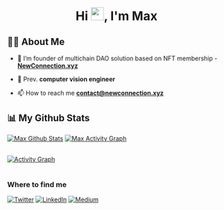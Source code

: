 <h1 align="center">Hi <img src="https://raw.githubusercontent.com/MartinHeinz/MartinHeinz/master/wave.gif" width="30px">, I'm Max</h1>

## 🙋‍♂️ About Me

- 🔭 I’m founder of multichain DAO solution based on NFT membership - **[NewConnection.xyz](https://newconnection.xyz/)**

- 🌱 Prev. **computer vision engineer**

- 📫 How to reach me **contact@newconnection.xyz**

## 📊 My Github Stats
  <a href="https://github.com/vakurin/github-readme-stats"><img alt="Max Github Stats" src="https://github-readme-stats.vercel.app/api?username=Vakurin&show_icons=true&count_private=true&theme=react&hide_border=true&bg_color=0D1117" /></a>
  <a href="https://github.com/Vakurin/github-readme-activity-graph" align="center"><img alt="Max Activity Graph" src="https://github-readme-streak-stats.herokuapp.com/?user=Vakurin" /></a>
<br/>
<br/>

<a href="https://github.com/Vakurin/github-readme-activity-graph"><img alt="Activity Graph" src="https://activity-graph.herokuapp.com/graph?username=Vakurin&bg_color=0D1117&color=5BCDEC&line=5BCDEC&point=FFFFFF&hide_border=true" /></a>
<br/>
<br/>

<h3>Where to find me</h3>
<p><a href="https://twitter.com/AdvetureMax" target="_blank"><img alt="Twitter" src="https://img.shields.io/badge/twitter-%231DA1F2.svg?&style=for-the-badge&logo=twitter&logoColor=white" /></a> <a href="https://www.linkedin.com/in/maxim-vakurin-95b829127/" target="_blank"><img alt="LinkedIn" src="https://img.shields.io/badge/linkedin-%230077B5.svg?&style=for-the-badge&logo=linkedin&logoColor=white" /></a> <a href="https://medium.com/@vakurin.maxim" target="_blank"><img alt="Medium" src="https://img.shields.io/badge/medium-%2312100E.svg?&style=for-the-badge&logo=medium&logoColor=white" /></a>
</p>

